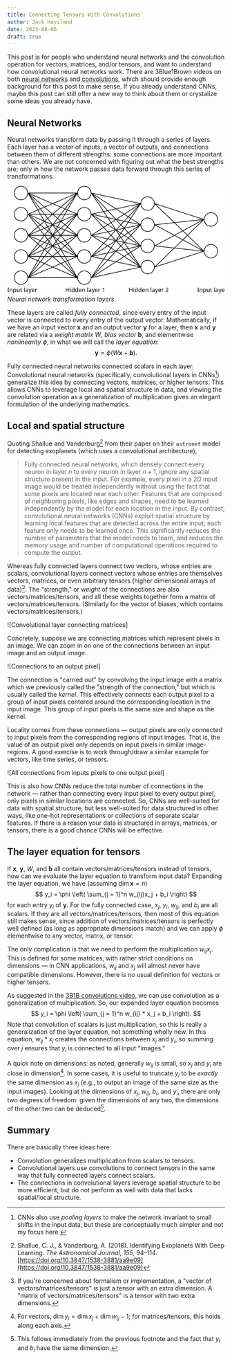 ```yaml
---
title: Connecting Tensors With Convolutions
author: Jack Haviland
date: 2023-08-06
draft: true
---
```

This post is for people who understand neural networks and the convolution operation for vectors, matrices, and/or tensors, and want to understand how convolutional neural networks work. There are 3Blue1Brown videos on both [neural networks](https://youtu.be/aircAruvnKk) and [convolutions](https://youtu.be/KuXjwB4LzSA), which should provide enough background for this post to make sense. If you already understand CNNs, maybe this post can still offer a new way to think about them or crystalize some ideas you already have.

<!-- The idea for this post came about while I was learning about C.J. Shallue and Andrew Vanderburg's[^shallue-vanderburg-2018] `astronet` model for detecting transiting exoplanet candidates in data from NASA's Transiting Exoplanet Survey Satellite (TESS). If you want to try to figure out the central idea for this post before reading on, you should watch [this excellent 3Blue1Brown YouTube video on convolutions](https://youtu.be/KuXjwB4LzSA) and read section 2 of their [paper](https://doi.org/10.3847/1538-3881/aa9e09). It will help to already have an existing understanding of neural networks (at least fully-connected ones). -->

<!-- Generally, it will be helpful to know how neural networks and convolutions work in order to read this article. 3Blue1Brown has videos on both ([convolutions](https://youtu.be/KuXjwB4LzSA), [neural networks](https://youtu.be/aircAruvnKk)) that should give sufficient background. -->

## Neural Networks

Neural networks transform data by passing it through a series of layers. Each layer has a vector of inputs, a vector of outputs, and connections between them of different strengths: some connections are more important than others. We are not concerned with figuring out what the best strengths are; only in how the network passes data forward through this series of transformations.

![Neural network with fully connected layers](img/fully-connected-nn.svg)
*Neural network transformation layers*

These layers are called *fully connected*, since every entry of the input vector is connected to every entry of the output vector. Mathematically, if we have an input vector $\mathbf{x}$ and an output vector $\mathbf{y}$ for a layer, then $\mathbf{x}$ and $\mathbf{y}$ are related via a *weight matrix* $W$, *bias vector* $\mathbf{b}$, and elementwise *nonlinearity* $\phi$, in what we will call the *layer equation*:
$$
\mathbf{y} = \phi(W\mathbf{x} + \mathbf{b}).
$$

Fully connected neural networks connected scalars in each layer. Convolutional neural networks (specifically, convolutional layers in CNNs[^pooling-layers]) generalize this idea by connecting vectors, matrices, or higher tensors. This allows CNNs to leverage local and spatial structure in data, and viewing the convolution operation as a generalization of multiplication gives an elegant formulation of the underlying mathematics.

## Local and spatial structure

Quoting Shallue and Vanderburg[^shallue-vanderburg-2018] from their paper on their `astronet` model for detecting exoplanets (which uses a convolutional architecture),
> Fully connected neural networks, which densely connect every neuron in layer $n$ to every neuron in layer $n + 1$, ignore any spatial structure present in the input. For example, every pixel in a 2D input image would be treated independently without using the fact that some pixels are located near each other. Features that are composed of neighboring pixels, like edges and shapes, need to be learned independently by the model for each location in the input. By contrast, convolutional neural networks (CNNs) exploit spatial structure by learning local features that are detected across the entire input; each feature only needs to be learned once. This significantly reduces the number of parameters that the model needs to learn, and reduces the memory usage and number of computational operations required to compute the output.

Whereas fully connected layers connect two vectors, whose entries are scalars, convolutional layers connect vectors whose entries are themselves vectors, matrices, or even arbitrary tensors (higher dimensional arrays of data)[^vector-of-tensors-formalism]. The "strength," or *weight* of the connections are also vectors/matrices/tensors, and all these weights together form a matrix of vectors/matrices/tensors. (Similarly for the vector of biases, which contains vectors/matrices/tensors.)

![Convolutional layer connecting matrices]

Concretely, suppose we are connecting matrices which represent pixels in an image. We can zoom in on one of the connections between an input image and an output image.

![Connections to an output pixel]

The connection is "carried out" by convolving the input image with a matrix which we previously called the "strength of the connection," but which is usually called the *kernel*. This effectively connects each output pixel to a group of input pixels centered around the corresponding location in the input image. This group of input pixels is the same size and shape as the kernel.

Locality comes from these connections — output pixels are only connected to input pixels from the corresponding regions of input images. That is, the value of an output pixel only depends on input pixels in similar image-regions. A good exercise is to work through/draw a similar example for vectors, like time series, or tensors.

![All connections from inputs pixels to one output pixel]

This is also how CNNs reduce the total number of connections in the network — rather than connecting every input pixel to every output pixel, only pixels in similar locations are connected. So, CNNs are well-suited for data with spatial structure, but less well-suited for data structured in other ways, like one-hot representations or collections of separate scalar features. If there is a reason your data is structured in arrays, matrices, or tensors, there is a good chance CNNs will be effective.

## The layer equation for tensors

If $\mathbf{x}$, $\mathbf{y}$, $W$, and $\mathbf{b}$ all contain vectors/matrices/tensors instead of tensors, how can we evaluate the layer equation to transform input data? Expanding the layer equation, we have (assuming $\dim \mathbf{x} = n$)
$$
y_i = \phi \left( \sum_{j = 1}^n w_{ij}x_j + b_i \right)
$$
for each entry $y_i$ of $\mathbf{y}$. For the fully connected case, $x_j$, $y_i$, $w_{ij}$, and $b_i$ are all scalars. If they are all vectors/matrices/tensors, then most of this equation still makes sense, since addition of vectors/matrices/tensors is perfectly well defined (as long as appropriate dimensions match) and we can apply $\phi$ elementwise to any vector, matrix, or tensor.

The only complication is that we need to perform the multiplication $w_{ij}x_j$. This is defined for some matrices, with rather strict conditions on dimensions — in CNN applications, $w_{ij}$ and $x_j$ will almost never have compatible dimensions. However, there is no usual definition for vectors or higher tensors.

As suggested in the [3B1B convolutions video](https://youtu.be/KuXjwB4LzSA), we can use convolution as a generalization of multiplication. So, our expanded layer equation becomes
$$
y_i = \phi \left( \sum_{j = 1}^n w_{ij} * x_j + b_i \right).
$$
Note that convolution of scalars is just multiplication, so this is really a generalization of the layer equation, not something wholly new. In this equation, $w_{ij} * x_j$ creates the connections between $x_j$ and $y_i$, so summing over $j$ ensures that $y_i$ is connected to all input "images."

<!-- I won't go through the details of how $w_{ij} * x_j$ creates the connections discussed above, and I think it's a good check for understanding of the convolution operation to work through those details if it doesn't make sense. Keep in mind that $w_{ij} * x_j$ creates the connections between "pixels" in $x_j$ and $y_i$, and that summing over $j$ gives connections from all input vectors/matrices/tensors to $y_i$. -->

A quick note on dimensions: as noted, generally $w_{ij}$ is small, so $x_j$ and $y_i$ are close in dimension[^convolution-dimension]. In some cases, it is useful to truncate $y_i$ to be *exactly* the same dimension as $x_j$ (e.g., to output an image of the same size as the input images). Looking at the dimensions of $x_j$, $w_{ij}$, $b_i$, and $y_i$, there are only two degrees of freedom: given the dimensions of any two, the dimensions of the other two can be deduced[^dimension-freedom-justification].

## Summary

There are basically three ideas here:
- Convolution generalizes multiplication from scalars to tensors.
- Convolutional layers use convolutions to connect tensors in the same way that fully connected layers connect scalars.
- The connections in convolutional layers leverage spatial structure to be more efficient, but do not perform as well with data that lacks spatial/local structure.


[^shallue-vanderburg-2018]: Shallue, C. J., & Vanderburg, A. (2018). Identifying Exoplanets With Deep Learning. *The Astronomical Journal, 155*, 94–114. [https://doi.org/10.3847/1538-3881/aa9e09](https://doi.org/10.3847/1538-3881/aa9e09)
[^pooling-layers]: CNNs also use *pooling layers* to make the network invariant to small shifts in the input data, but these are conceptually much simpler and not my focus here.
[^vector-of-tensors-formalism]: If you're concerned about formalism or implementation, a "vector of vectors/matrices/tensors" is just a tensor with an extra dimension. A "matrix of vectors/matrices/tensors" is a tensor with two extra dimensions.
[^convolution-dimension]: For vectors, $\dim y_i = \dim x_j + \dim w_{ij} - 1$; for matrices/tensors, this holds along each axis.
[^dimension-freedom-justification]: This follows immediately from the previous footnote and the fact that $y_i$ and $b_i$ have the same dimension.
